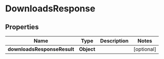 # DownloadsResponse

## Properties
Name | Type | Description | Notes
------------ | ------------- | ------------- | -------------
**downloadsResponseResult** | **Object** |  |  [optional]
